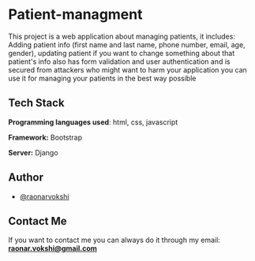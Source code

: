 
# Patient-managment

This project is a web application about managing patients, it includes:
Adding patient info (first name and last name, phone number, email, age, gender), updating patient if you want to change something about that patient's info also has form validation and user authentication and is secured from attackers who might want to harm your application you can use it for managing your patients in the best way possible


## Tech Stack

**Programming languages used**: html, css, javascript

**Framework:** Bootstrap

**Server:** Django


## Author

- [@raonarvokshi](https://www.github.com/RokiPR)


## Contact Me

If you want to contact me you can always do it through my email:
**raonar.vokshi@gmail.com**